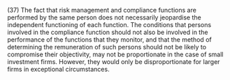 (37) The fact that risk management and compliance functions are performed by the same person does not necessarily jeopardise the independent functioning of each function. The conditions that persons involved in the compliance function should not also be involved in the performance of the functions that they monitor, and that the method of determining the remuneration of such persons should not be likely to compromise their objectivity, may not be proportionate in the case of small investment firms. However, they would only be disproportionate for larger firms in exceptional circumstances.